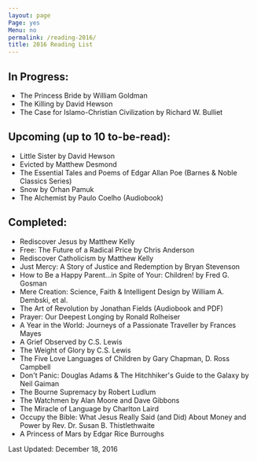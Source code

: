 ```yaml
---
layout: page
Page: yes
Menu: no
permalink: /reading-2016/
title: 2016 Reading List
---
```


## In Progress:
+ The Princess Bride by William Goldman
+ The Killing by David Hewson
+ The Case for Islamo-Christian Civilization by Richard W. Bulliet

## Upcoming (up to 10 to-be-read):
+ Little Sister by David Hewson
+ Evicted by Matthew Desmond
+ The Essential Tales and Poems of Edgar Allan Poe (Barnes & Noble Classics Series)
+ Snow by Orhan Pamuk
+ The Alchemist by Paulo Coelho (Audiobook)

## Completed:
+ Rediscover Jesus by Matthew Kelly
+ Free: The Future of a Radical Price by Chris Anderson
+ Rediscover Catholicism by Matthew Kelly
+ Just Mercy: A Story of Justice and Redemption by Bryan Stevenson
+ How to Be a Happy Parent…in Spite of Your: Children! by Fred G. Gosman
+ Mere Creation: Science, Faith & Intelligent Design by William A. Dembski, et al.
+ The Art of Revolution by Jonathan Fields (Audiobook and PDF)
+ Prayer: Our Deepest Longing by Ronald Rolheiser
+ A Year in the World: Journeys of a Passionate Traveller by Frances Mayes
+ A Grief Observed by C.S. Lewis
+ The Weight of Glory by C.S. Lewis
+ The Five Love Languages of Children by Gary Chapman, D. Ross Campbell
+ Don't Panic: Douglas Adams & The Hitchhiker's Guide to the Galaxy by Neil Gaiman
+ The Bourne Supremacy by Robert Ludlum
+ The Watchmen by Alan Moore and Dave Gibbons
+ The Miracle of Language by Charlton Laird
+ Occupy the Bible: What Jesus Really Said (and Did) About Money and Power by Rev. Dr. Susan B. Thistlethwaite
+ A Princess of Mars by Edgar Rice Burroughs

Last Updated: December 18, 2016